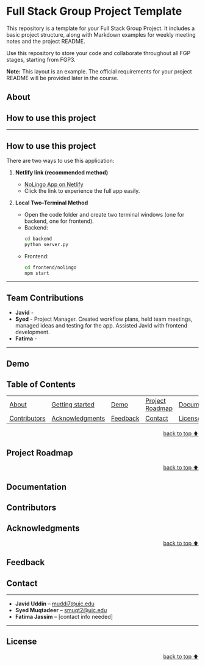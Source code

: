 # Full Stack Group Project Template
This repository is a template for your Full Stack Group Project. It includes a basic project structure, along with Markdown examples for weekly meeting notes and the project README.  

Use this repository to store your code and collaborate throughout all FGP stages, starting from FGP3.  

**Note:** This layout is an example. The official requirements for your project README will be provided later in the course.  

## About<!-- Required -->
<!-- 
* information about the project 
* 
* keep it short and sweet

- This application was built so that it could be used to learn a language, specifically spanish. The problem we wanted to solve was how to give people who may be starting out learning spanish a platform so that they could practice at their leisure. To do this we created an app that gives the user control and support during their learning experience, from giving sample sentences to picture hints.
-->


## How to use this project<!-- Required -->
---

## How to use this project

There are two ways to use this application:

1. **Netlify link (recommended method)**  
   - [NoLingo App on Netlify](https://nolingo.netlify.app/)  
   - Click the link to experience the full app easily.

2. **Local Two-Terminal Method**  
   - Open the code folder and create two terminal windows (one for backend, one for frontend).
   - Backend:  
     ```bash
     cd backend
     python server.py
     ```
   - Frontend:  
     ```bash
     cd frontend/nolingo
     npm start
     ```

---

## Team Contributions <!-- Required -->

- **Javid** - 
- **Syed** - Project Manager. Created workflow plans, held team meetings, managed ideas and testing for the app. Assisted Javid with frontend development.
- **Fatima** - 

---


## Demo<!-- Required -->
<!-- 
* You can add a demo here GH supports images/ GIFs/videos 
* 
* It's recommended to use GIFs as they are more dynamic
-->


## Table of Contents<!-- Optional -->
<!-- 
* This section is optional, yet having a contents table 
* helps keeping your README readable and more professional.
* 
* If you are not familiar with HTML, no worries we all been there :D 
* Review learning resources to create anchor links. 
-->


<dev align="center">
    <table align="center">
        <tr>
            <td><a href="#about">About</a></td>        
            <td><a href="#how-to-use-this-project">Getting started</td>
            <td><a href="#demo">Demo</a></td>
            <td><a href="#project-roadmap--">Project Roadmap</a></td>
            <td><a href="#documentation">Documentation</a></td>
        </tr>
        <tr>
            <td><a href="#contributors">Contributors</a></td>
            <td><a href="#acknowledgments">Acknowledgments</a></td>
            <td><a href="#feedback">Feedback</a></td>
            <td><a href="#contact">Contact</a></td>
            <td><a href="#license">License</a></td>
        </tr>
    </table>
</dev>


<!-- - Use this html element to create a back to top button. -->
<p align="right"><a href="#how-to-use-this-project">back to top ⬆️</a></p>


## Project Roadmap <!-- Optional --> <!-- add learning_Rs-->
<!-- 
* Add this section in case the project has different phases
* 
* Under production or will be updated.
-->


<!-- - Use this html element to create a back to top button. -->
<p align="right"><a href="#how-to-use-this-project">back to top ⬆️</a></p>



## Documentation<!-- Optional -->
<!-- 
* You may add any documentation or Wikis here
* 
* 
-->


## Contributors<!-- Required -->
<!-- 
* Without contribution we wouldn't have open source. 
* 
* Generate github contributors Image here https://contrib.rocks/preview?repo=angular%2Fangular-ja
-->


## Acknowledgments<!-- Optional -->
<!-- 
* Credit where it's do 
* 
* Feel free to share your inspiration sources, Stackoverflow questions, github repos, tools etc.
-->


<!-- - Use this html element to create a back to top button. -->
<p align="right"><a href="#how-to-use-this-project">back to top ⬆️</a></p>


## Feedback<!-- Required -->
<!-- 
* You can add contacts information like your email and social media account 
* 
* Also it's common to add some PR guidance.
-->

## Contact<!-- Required -->
---

- **Javid Uddin** – muddi7@uic.edu
- **Syed Muqtadeer** – smuqt2@uic.edu
- **Fatima Jassim** – [contact info needed]

---


## License<!-- Optional -->
<!-- 
* Here you can add project license for copyrights and distribution 
* 
* check this website for an easy reference https://choosealicense.com/)
-->


<!-- - Use this html element to create a back to top button. -->
<p align="right"><a href="#how-to-use-this-project">back to top ⬆️</a></p>